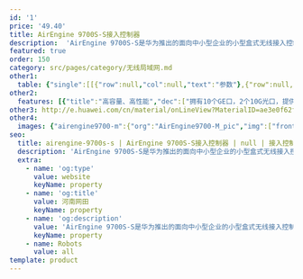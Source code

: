 ```yaml
---
id: '1'
price: '49.40'
title: AirEngine 9700S-S接入控制器
description:  'AirEngine 9700S-S是华为推出的面向中小型企业的小型盒式无线接入控制器（Access controller），最大可管理64个AP，同时集成千兆以太网交换机功能，实现有线无线一体化的接入方式。可灵活配置无线接入点的管理数量，具有良好的可扩展性。配合华为全系列802.11n/802.11ac/802.11ax无线接入点，可组建中小型园区网络、企业办公网络、无线城域网络、热点覆盖等应用环境。'
featured: true
order: 150
category: src/pages/category/无线局域网.md
other1: 
  table: {"single":[[{"row":null,"col":null,"text":"参数"},{"row":null,"col":null,"text":"AirEngine 9700S-S"}],[{"row":null,"col":null,"text":"端口"},{"row":null,"col":null,"text":"10 x GE + 2 x 10 GE"}],[{"row":null,"col":null,"text":"电源"},{"row":null,"col":null,"text":"AC/DC电源适配器"}],[{"row":null,"col":null,"text":"转发能力"},{"row":null,"col":null,"text":"10Gbps"}],[{"row":null,"col":null,"text":"最大可管理AP的数量"},{"row":null,"col":null,"text":"64"}],[{"row":null,"col":null,"text":"无线用户接入能力"},{"row":null,"col":null,"text":"2048"}],[{"row":null,"col":null,"text":"AP与AC间组网方式"},{"row":null,"col":null,"text":"支持L2/L3层网络拓扑"}],[{"row":null,"col":null,"text":"转发模式"},{"row":null,"col":null,"text":"支持直接转发/隧道转发"}],[{"row":null,"col":null,"text":"AC冗余备份"},{"row":null,"col":null,"text":"支持1+1热备/N+1备份方式"}],[{"row":null,"col":null,"text":"无线协议"},{"row":null,"col":null,"text":"802.11 a/b/g/n/ac/ac wave2/ax"}]]}
other2:
  features: [{"title":"高容量、高性能","dec":["拥有10个GE口，2个10G光口，提供10Gbps的转发能力，可管理64个AP，接入2048个无线终端；"]},{"title":"使用灵活","dec":["灵活的数据转发方式，支持直接转发、隧道转发； 灵活的用户权限控制，提供基于用户和角色的访问控制策略控制能力；"]},{"title":"网络运维方式丰富","dec":["丰富的网络运维方式，可通过网管eSight、WEB网管、命令行（CLI）进行维护。"]}]
other3: http://e.huawei.com/cn/material/onLineView?MaterialID=ae3e0f62fe294d0686141532d276f7d5
other4:
  images: {"airengine9700-m":{"org":"AirEngine9700-M_pic","img":["front.webp","front_left.webp","front_right.webp","front_top.webp","left.webp","rear.webp","rear_top.webp","right.webp"]}}
seo:
  title: airengine-9700s-s | AirEngine 9700S-S接入控制器 | null | 接入控制器 | 无线局域网 | 企业网络
  description: 'AirEngine 9700S-S是华为推出的面向中小型企业的小型盒式无线接入控制器（Access controller），最大可管理64个AP，同时集成千兆以太网交换机功能，实现有线无线一体化的接入方式。可灵活配置无线接入点的管理数量，具有良好的可扩展性。配合华为全系列802.11n/802.11ac/802.11ax无线接入点，可组建中小型园区网络、企业办公网络、无线城域网络、热点覆盖等应用环境。'
  extra:
    - name: 'og:type'
      value: website
      keyName: property
    - name: 'og:title'
      value: 河南网田
      keyName: property
    - name: 'og:description'
      value: 'AirEngine 9700S-S是华为推出的面向中小型企业的小型盒式无线接入控制器（Access controller），最大可管理64个AP，同时集成千兆以太网交换机功能，实现有线无线一体化的接入方式。可灵活配置无线接入点的管理数量，具有良好的可扩展性。配合华为全系列802.11n/802.11ac/802.11ax无线接入点，可组建中小型园区网络、企业办公网络、无线城域网络、热点覆盖等应用环境。'
      keyName: property
    - name: Robots
      value: all
template: product
---
```

